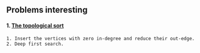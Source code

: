 ## Problems interesting

#### 1. [The topological sort](https://en.wikipedia.org/wiki/Topological_sorting)
```
1. Insert the vertices with zero in-degree and reduce their out-edge.
2. Deep first search.
```
